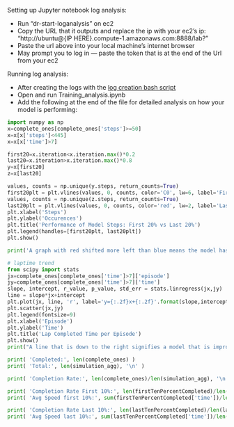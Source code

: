 Setting up Jupyter notebook log analysis:
* Run “dr-start-loganalysis” on ec2
* Copy the URL that it outputs and replace the ip with your ec2’s ip: “http://ubuntu@{IP HERE}.compute-1.amazonaws.com:8888/lab?”
* Paste the url above into your local machine’s internet browser
* May prompt you to log in — paste the token that is at the end of the Url from your ec2

Running log analysis:
* After creating the logs with the [log creation bash script](EC2-log-creation.md)
* Open and run Training_analysis.ipynb
* Add the following at the end of the file for detailed analysis on how your model is performing:

```python
import numpy as np
x=complete_ones[complete_ones['steps']>=50]
x=x[x['steps']<445]
x=x[x['time']>7]

first20=x.iteration<x.iteration.max()*0.2
last20=x.iteration>x.iteration.max()*0.8
y=x[first20]
z=x[last20]

values, counts = np.unique(y.steps, return_counts=True)
first20plt = plt.vlines(values, 0, counts, color='C0', lw=6, label='First 20%')
values, counts = np.unique(z.steps, return_counts=True)
last20plt = plt.vlines(values, 0, counts, color='red', lw=2, label='Last 20%')
plt.xlabel('Steps')
plt.ylabel('Occurences')
plt.title('Performance of Model Steps: First 20% vs Last 20%')
plt.legend(handles=[first20plt, last20plt])
plt.show()

print('A graph with red shifted more left than blue means the model has decreased the average number of steps over this training. This means the model is getting faster.')
```

```python
# laptime trend
from scipy import stats
jx=complete_ones[complete_ones['time']>7]['episode']
jy=complete_ones[complete_ones['time']>7]['time']
slope, intercept, r_value, p_value, std_err = stats.linregress(jx,jy)
line = slope*jx+intercept
plt.plot(jx, line, 'r', label='y={:.2f}x+{:.2f}'.format(slope,intercept))
plt.scatter(jx,jy)
plt.legend(fontsize=9)
plt.xlabel('Episode')
plt.ylabel('Time')
plt.title('Lap Completed Time per Episode')
plt.show()
print("A line that is down to the right signifies a model that is improving it's lap time.")
```

```python
print( 'Completed:', len(complete_ones) )
print( 'Total:', len(simulation_agg), '\n' )

print( 'Completion Rate:', len(complete_ones)/len(simulation_agg), '\n' )

print( 'Completion Rate First 10%:', len(firstTenPercentCompleted)/len(firstTenPercentLaps) )
print( 'Avg Speed first 10%:', sum(firstTenPercentCompleted['time'])/len(firstTenPercentCompleted['time']), '\n' )

print( 'Completion Rate Last 10%:', len(lastTenPercentCompleted)/len(lastTenPercentLaps) )
print( 'Avg Speed last 10%:', sum(lastTenPercentCompleted['time'])/len(lastTenPercentCompleted['time']) )
```
